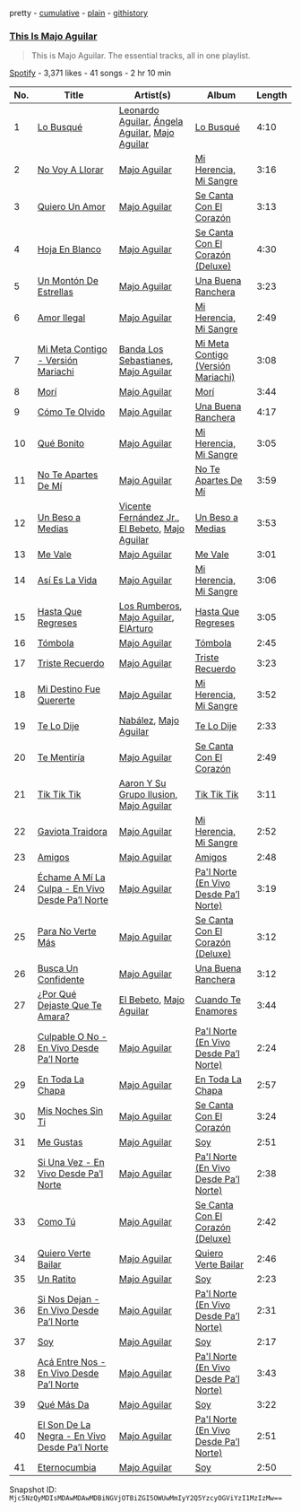 pretty - [cumulative](/playlists/cumulative/37i9dQZF1DZ06evO4drHIS.md) - [plain](/playlists/plain/37i9dQZF1DZ06evO4drHIS) - [githistory](https://github.githistory.xyz/mackorone/spotify-playlist-archive/blob/main/playlists/plain/37i9dQZF1DZ06evO4drHIS)

### [This Is Majo Aguilar](https://open.spotify.com/playlist/37i9dQZF1DZ06evO4drHIS)

> This is Majo Aguilar\. The essential tracks, all in one playlist.

[Spotify](https://open.spotify.com/user/spotify) - 3,371 likes - 41 songs - 2 hr 10 min

| No. | Title | Artist(s) | Album | Length |
|---|---|---|---|---|
| 1 | [Lo Busqué](https://open.spotify.com/track/1N1CJ0PkWvsK2Rd7JqtlJV) | [Leonardo Aguilar](https://open.spotify.com/artist/1QgrwYywvDuC43MDtR8cqq), [Ángela Aguilar](https://open.spotify.com/artist/3abT87tqQ4Q5PA5nw6CYyH), [Majo Aguilar](https://open.spotify.com/artist/77WEAaYIiO4SbK5IU9pWZP) | [Lo Busqué](https://open.spotify.com/album/0OFAMb4oOtIp0j5ENQWN4a) | 4:10 |
| 2 | [No Voy A Llorar](https://open.spotify.com/track/78Enbx43RDUgnAaDixSeGg) | [Majo Aguilar](https://open.spotify.com/artist/77WEAaYIiO4SbK5IU9pWZP) | [Mi Herencia, Mi Sangre](https://open.spotify.com/album/7Fx68oIAPZovKJIIzaL1OH) | 3:16 |
| 3 | [Quiero Un Amor](https://open.spotify.com/track/1WMXbzmkyrKPHFQlhtJjoM) | [Majo Aguilar](https://open.spotify.com/artist/77WEAaYIiO4SbK5IU9pWZP) | [Se Canta Con El Corazón](https://open.spotify.com/album/3eLptwXDjQjRRXdDTxpKKd) | 3:13 |
| 4 | [Hoja En Blanco](https://open.spotify.com/track/410oSeukkBVpi4w8cAJfDy) | [Majo Aguilar](https://open.spotify.com/artist/77WEAaYIiO4SbK5IU9pWZP) | [Se Canta Con El Corazón \(Deluxe\)](https://open.spotify.com/album/1zTVZRbaClXtUAt9s6tdSg) | 4:30 |
| 5 | [Un Montón De Estrellas](https://open.spotify.com/track/4YFlX9yi2B3b3yGClAuQq6) | [Majo Aguilar](https://open.spotify.com/artist/77WEAaYIiO4SbK5IU9pWZP) | [Una Buena Ranchera](https://open.spotify.com/album/7IoUq5HJ2Z5lYIP5Gk36Yo) | 3:23 |
| 6 | [Amor Ilegal](https://open.spotify.com/track/3ceovJ34rV8rdAW31Cpavk) | [Majo Aguilar](https://open.spotify.com/artist/77WEAaYIiO4SbK5IU9pWZP) | [Mi Herencia, Mi Sangre](https://open.spotify.com/album/7Fx68oIAPZovKJIIzaL1OH) | 2:49 |
| 7 | [Mi Meta Contigo \- Versión Mariachi](https://open.spotify.com/track/5DUGx0K4LR3aRPDFphYNzf) | [Banda Los Sebastianes](https://open.spotify.com/artist/0HgICyWHmS6rnl8xWEd0x6), [Majo Aguilar](https://open.spotify.com/artist/77WEAaYIiO4SbK5IU9pWZP) | [Mi Meta Contigo \(Versión Mariachi\)](https://open.spotify.com/album/3cJhX1Yrdox0e3HSawIePg) | 3:08 |
| 8 | [Morí](https://open.spotify.com/track/2ysxv5DXuosxjvaGItVn1E) | [Majo Aguilar](https://open.spotify.com/artist/77WEAaYIiO4SbK5IU9pWZP) | [Morí](https://open.spotify.com/album/0yexjHqn8yMIgpxNxJqVQ0) | 3:44 |
| 9 | [Cómo Te Olvido](https://open.spotify.com/track/1CIFAglkWiVnQlF4BVYt5h) | [Majo Aguilar](https://open.spotify.com/artist/77WEAaYIiO4SbK5IU9pWZP) | [Una Buena Ranchera](https://open.spotify.com/album/7IoUq5HJ2Z5lYIP5Gk36Yo) | 4:17 |
| 10 | [Qué Bonito](https://open.spotify.com/track/1LITSGGVyVIyYzfEv9hAdi) | [Majo Aguilar](https://open.spotify.com/artist/77WEAaYIiO4SbK5IU9pWZP) | [Mi Herencia, Mi Sangre](https://open.spotify.com/album/7Fx68oIAPZovKJIIzaL1OH) | 3:05 |
| 11 | [No Te Apartes De Mí](https://open.spotify.com/track/7s2vND0qEFZBWr7Z7VAhFI) | [Majo Aguilar](https://open.spotify.com/artist/77WEAaYIiO4SbK5IU9pWZP) | [No Te Apartes De Mí](https://open.spotify.com/album/4vZEQj9Y4lmnz7Vq8fk9QJ) | 3:59 |
| 12 | [Un Beso a Medias](https://open.spotify.com/track/4uxoOEL8pPgCIQrkjq3INi) | [Vicente Fernández Jr.](https://open.spotify.com/artist/1VqlQQEnpldumnAJGyfcCH), [El Bebeto](https://open.spotify.com/artist/1YhMWppPt9RVODKD1KCs7W), [Majo Aguilar](https://open.spotify.com/artist/77WEAaYIiO4SbK5IU9pWZP) | [Un Beso a Medias](https://open.spotify.com/album/1T9k6mzm5RZ4w0scLghdMc) | 3:53 |
| 13 | [Me Vale](https://open.spotify.com/track/0JVgORYQZm05UVmrHs4DXN) | [Majo Aguilar](https://open.spotify.com/artist/77WEAaYIiO4SbK5IU9pWZP) | [Me Vale](https://open.spotify.com/album/65gyP6lTxC1JcRWQSiX7nj) | 3:01 |
| 14 | [Así Es La Vida](https://open.spotify.com/track/5rreZRW9fX4aurmLt1e1m1) | [Majo Aguilar](https://open.spotify.com/artist/77WEAaYIiO4SbK5IU9pWZP) | [Mi Herencia, Mi Sangre](https://open.spotify.com/album/7Fx68oIAPZovKJIIzaL1OH) | 3:06 |
| 15 | [Hasta Que Regreses](https://open.spotify.com/track/113DePdXtrX328UFntdtyP) | [Los Rumberos](https://open.spotify.com/artist/05k3uSz8dyKtbllIY988Ip), [Majo Aguilar](https://open.spotify.com/artist/77WEAaYIiO4SbK5IU9pWZP), [ElArturo](https://open.spotify.com/artist/2i64HL05WcatPAtIFUOZrL) | [Hasta Que Regreses](https://open.spotify.com/album/1OxCRM4wBdZ6XASmHhP6jw) | 3:05 |
| 16 | [Tómbola](https://open.spotify.com/track/02PKYlcYtRo1uz67X9UQZC) | [Majo Aguilar](https://open.spotify.com/artist/77WEAaYIiO4SbK5IU9pWZP) | [Tómbola](https://open.spotify.com/album/7eAtiCTXIBBiofTOAu5e2g) | 2:45 |
| 17 | [Triste Recuerdo](https://open.spotify.com/track/7KZpel8KJawwalqTlTI5Lv) | [Majo Aguilar](https://open.spotify.com/artist/77WEAaYIiO4SbK5IU9pWZP) | [Triste Recuerdo](https://open.spotify.com/album/6NRL5UEPjzBejfG7cqYMM9) | 3:23 |
| 18 | [Mi Destino Fue Quererte](https://open.spotify.com/track/7MGXwJHmW6l38uVkAQFuCQ) | [Majo Aguilar](https://open.spotify.com/artist/77WEAaYIiO4SbK5IU9pWZP) | [Mi Herencia, Mi Sangre](https://open.spotify.com/album/7Fx68oIAPZovKJIIzaL1OH) | 3:52 |
| 19 | [Te Lo Dije](https://open.spotify.com/track/1qIzFCCra5oghKuOwygbxm) | [Nabález](https://open.spotify.com/artist/64J3ISAKbfg1CuP4CVCMlF), [Majo Aguilar](https://open.spotify.com/artist/77WEAaYIiO4SbK5IU9pWZP) | [Te Lo Dije](https://open.spotify.com/album/6L4FZy4urqYOoXG7QCJvGt) | 2:33 |
| 20 | [Te Mentiría](https://open.spotify.com/track/5SmRbNjy5vS5na3WKr49TF) | [Majo Aguilar](https://open.spotify.com/artist/77WEAaYIiO4SbK5IU9pWZP) | [Se Canta Con El Corazón](https://open.spotify.com/album/3eLptwXDjQjRRXdDTxpKKd) | 2:49 |
| 21 | [Tik Tik Tik](https://open.spotify.com/track/6Seb15Io8eCdPKwfY5Klyd) | [Aaron Y Su Grupo Ilusion](https://open.spotify.com/artist/1zVxAFV8uL5V816dzdHvYQ), [Majo Aguilar](https://open.spotify.com/artist/77WEAaYIiO4SbK5IU9pWZP) | [Tik Tik Tik](https://open.spotify.com/album/52YZyzwbqzIMPuxlfXpBP0) | 3:11 |
| 22 | [Gaviota Traidora](https://open.spotify.com/track/4oimJ9AgVLAgZ00qTbCPan) | [Majo Aguilar](https://open.spotify.com/artist/77WEAaYIiO4SbK5IU9pWZP) | [Mi Herencia, Mi Sangre](https://open.spotify.com/album/7Fx68oIAPZovKJIIzaL1OH) | 2:52 |
| 23 | [Amigos](https://open.spotify.com/track/4uoHAwCca3pR6SCnYA3XPZ) | [Majo Aguilar](https://open.spotify.com/artist/77WEAaYIiO4SbK5IU9pWZP) | [Amigos](https://open.spotify.com/album/74Hes6pOqG1u1DN65jg0aV) | 2:48 |
| 24 | [Échame A Mí La Culpa \- En Vivo Desde Pa’l Norte](https://open.spotify.com/track/2FR0aP9ppAiu2LYH122ZFa) | [Majo Aguilar](https://open.spotify.com/artist/77WEAaYIiO4SbK5IU9pWZP) | [Pa'l Norte \(En Vivo Desde Pa’l Norte\)](https://open.spotify.com/album/0iZIWj3Tkg2Ja7d45qPm0g) | 3:19 |
| 25 | [Para No Verte Más](https://open.spotify.com/track/5ray3yUkUYoaP77QLmGks6) | [Majo Aguilar](https://open.spotify.com/artist/77WEAaYIiO4SbK5IU9pWZP) | [Se Canta Con El Corazón \(Deluxe\)](https://open.spotify.com/album/1zTVZRbaClXtUAt9s6tdSg) | 3:12 |
| 26 | [Busca Un Confidente](https://open.spotify.com/track/1CQ9fJeERTkZsX00Hgv9d7) | [Majo Aguilar](https://open.spotify.com/artist/77WEAaYIiO4SbK5IU9pWZP) | [Una Buena Ranchera](https://open.spotify.com/album/7IoUq5HJ2Z5lYIP5Gk36Yo) | 3:12 |
| 27 | [¿Por Qué Dejaste Que Te Amara?](https://open.spotify.com/track/17H9sXEby5J8WKibYU1GNz) | [El Bebeto](https://open.spotify.com/artist/1YhMWppPt9RVODKD1KCs7W), [Majo Aguilar](https://open.spotify.com/artist/77WEAaYIiO4SbK5IU9pWZP) | [Cuando Te Enamores](https://open.spotify.com/album/1a14TBSWfnPbsB4zDNXu2f) | 3:44 |
| 28 | [Culpable O No \- En Vivo Desde Pa’l Norte](https://open.spotify.com/track/0wDhUumgBeHJx2yWpbMZRw) | [Majo Aguilar](https://open.spotify.com/artist/77WEAaYIiO4SbK5IU9pWZP) | [Pa'l Norte \(En Vivo Desde Pa’l Norte\)](https://open.spotify.com/album/0iZIWj3Tkg2Ja7d45qPm0g) | 2:24 |
| 29 | [En Toda La Chapa](https://open.spotify.com/track/0lQS5SFMbECLut107qQFc1) | [Majo Aguilar](https://open.spotify.com/artist/77WEAaYIiO4SbK5IU9pWZP) | [En Toda La Chapa](https://open.spotify.com/album/2erq5i5VDRtcuy9dZ94KcL) | 2:57 |
| 30 | [Mis Noches Sin Ti](https://open.spotify.com/track/1Q1pPLnJqsWHSIu4H5rOHI) | [Majo Aguilar](https://open.spotify.com/artist/77WEAaYIiO4SbK5IU9pWZP) | [Se Canta Con El Corazón](https://open.spotify.com/album/3eLptwXDjQjRRXdDTxpKKd) | 3:24 |
| 31 | [Me Gustas](https://open.spotify.com/track/1TDtJwm1KqlluPDxGQrOxF) | [Majo Aguilar](https://open.spotify.com/artist/77WEAaYIiO4SbK5IU9pWZP) | [Soy](https://open.spotify.com/album/7JIaT4KIRis6bQJWpxSNXN) | 2:51 |
| 32 | [Si Una Vez \- En Vivo Desde Pa’l Norte](https://open.spotify.com/track/02eDT52J9sMICWNGgVdVen) | [Majo Aguilar](https://open.spotify.com/artist/77WEAaYIiO4SbK5IU9pWZP) | [Pa'l Norte \(En Vivo Desde Pa’l Norte\)](https://open.spotify.com/album/0iZIWj3Tkg2Ja7d45qPm0g) | 2:38 |
| 33 | [Como Tú](https://open.spotify.com/track/5qOQu5mjGoOd1vu7UHfbvD) | [Majo Aguilar](https://open.spotify.com/artist/77WEAaYIiO4SbK5IU9pWZP) | [Se Canta Con El Corazón \(Deluxe\)](https://open.spotify.com/album/1zTVZRbaClXtUAt9s6tdSg) | 2:42 |
| 34 | [Quiero Verte Bailar](https://open.spotify.com/track/1XR4K9HjuQY7R990vhELZK) | [Majo Aguilar](https://open.spotify.com/artist/77WEAaYIiO4SbK5IU9pWZP) | [Quiero Verte Bailar](https://open.spotify.com/album/7MRiVAT9aZOwfOrpeHGKLg) | 2:46 |
| 35 | [Un Ratito](https://open.spotify.com/track/39cA436fWZHRxdNaYDQL1p) | [Majo Aguilar](https://open.spotify.com/artist/77WEAaYIiO4SbK5IU9pWZP) | [Soy](https://open.spotify.com/album/7JIaT4KIRis6bQJWpxSNXN) | 2:23 |
| 36 | [Si Nos Dejan \- En Vivo Desde Pa’l Norte](https://open.spotify.com/track/156kSaEIxWoI5vZcqvnTxS) | [Majo Aguilar](https://open.spotify.com/artist/77WEAaYIiO4SbK5IU9pWZP) | [Pa'l Norte \(En Vivo Desde Pa’l Norte\)](https://open.spotify.com/album/0iZIWj3Tkg2Ja7d45qPm0g) | 2:31 |
| 37 | [Soy](https://open.spotify.com/track/5K4RG0AD6faGM1XIyj7Fms) | [Majo Aguilar](https://open.spotify.com/artist/77WEAaYIiO4SbK5IU9pWZP) | [Soy](https://open.spotify.com/album/7JIaT4KIRis6bQJWpxSNXN) | 2:17 |
| 38 | [Acá Entre Nos \- En Vivo Desde Pa’l Norte](https://open.spotify.com/track/6Bb9shiyxV9Oy7ppVpNZAw) | [Majo Aguilar](https://open.spotify.com/artist/77WEAaYIiO4SbK5IU9pWZP) | [Pa'l Norte \(En Vivo Desde Pa’l Norte\)](https://open.spotify.com/album/0iZIWj3Tkg2Ja7d45qPm0g) | 3:43 |
| 39 | [Qué Más Da](https://open.spotify.com/track/3ZVUnnt2yWbM40EIpS0NYz) | [Majo Aguilar](https://open.spotify.com/artist/77WEAaYIiO4SbK5IU9pWZP) | [Soy](https://open.spotify.com/album/7JIaT4KIRis6bQJWpxSNXN) | 3:22 |
| 40 | [El Son De La Negra \- En Vivo Desde Pa’l Norte](https://open.spotify.com/track/6pP8G7qP1KkAnzbCbVnsYs) | [Majo Aguilar](https://open.spotify.com/artist/77WEAaYIiO4SbK5IU9pWZP) | [Pa'l Norte \(En Vivo Desde Pa’l Norte\)](https://open.spotify.com/album/0iZIWj3Tkg2Ja7d45qPm0g) | 2:51 |
| 41 | [Eternocumbia](https://open.spotify.com/track/5Rqe0tS03rOu8Wbxhcmt38) | [Majo Aguilar](https://open.spotify.com/artist/77WEAaYIiO4SbK5IU9pWZP) | [Soy](https://open.spotify.com/album/7JIaT4KIRis6bQJWpxSNXN) | 2:50 |

Snapshot ID: `Mjc5NzQyMDIsMDAwMDAwMDBiNGVjOTBiZGI5OWUwMmIyY2Q5YzcyOGViYzI1MzIzMw==`

